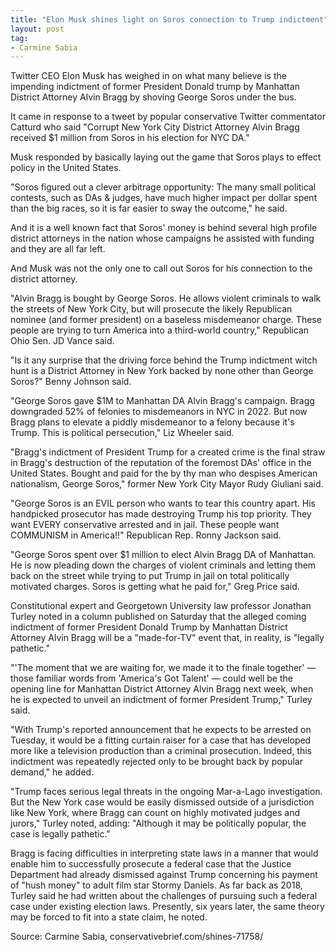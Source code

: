 ```yaml
---
title: "Elon Musk shines light on Soros connection to Trump indictment"
layout: post
tag:
- Carmine Sabia
---
```


Twitter CEO Elon Musk has weighed in on what many believe is the impending indictment of former President Donald trump by Manhattan District Attorney Alvin Bragg by shoving George Soros under the bus.

It came in response to a tweet by popular conservative Twitter commentator Catturd who said "Corrupt New York City District Attorney Alvin Bragg received $1 million from Soros in his election for NYC DA."

Musk responded by basically laying out the game that Soros plays to effect policy in the United States.

"Soros figured out a clever arbitrage opportunity: The many small political contests, such as DAs & judges, have much higher impact per dollar spent than the big races, so it is far easier to sway the outcome," he said.

And it is a well known fact that Soros' money is behind several high profile district attorneys in the nation whose campaigns he assisted with funding and they are all far left.

And Musk was not the only one to call out Soros for his connection to the district attorney.

"Alvin Bragg is bought by George Soros. He allows violent criminals to walk the streets of New York City, but will prosecute the likely Republican nominee (and former president) on a baseless misdemeanor charge. These people are trying to turn America into a third-world country," Republican Ohio Sen. JD Vance said.

"Is it any surprise that the driving force behind the Trump indictment witch hunt is a District Attorney in New York backed by none other than George Soros?" Benny Johnson said.

"George Soros gave $1M to Manhattan DA Alvin Bragg's campaign. Bragg downgraded 52% of felonies to misdemeanors in NYC in 2022. But now Bragg plans to elevate a piddly misdemeanor to a felony because it's Trump. This is political persecution," Liz Wheeler said.

"Bragg's indictment of President Trump for a created crime is the final straw in Bragg's destruction of the reputation of the foremost DAs' office in the United States. Bought and paid for the by thy man who despises American nationalism, George Soros," former New York City Mayor Rudy Giuliani said.

"George Soros is an EVIL person who wants to tear this country apart. His handpicked prosecutor has made destroying Trump his top priority. They want EVERY conservative arrested and in jail. These people want COMMUNISM in America!!" Republican Rep. Ronny Jackson said.

"George Soros spent over $1 million to elect Alvin Bragg DA of Manhattan. He is now pleading down the charges of violent criminals and letting them back on the street while trying to put Trump in jail on total politically motivated charges. Soros is getting what he paid for," Greg Price said.

Constitutional expert and Georgetown University law professor Jonathan Turley noted in a column published on Saturday that the alleged coming indictment of former President Donald Trump by Manhattan District Attorney Alvin Bragg will be a "made-for-TV" event that, in reality, is "legally pathetic."

"'The moment that we are waiting for, we made it to the finale together' — those familiar words from 'America's Got Talent' — could well be the opening line for Manhattan District Attorney Alvin Bragg next week, when he is expected to unveil an indictment of former President Trump," Turley said.

"With Trump's reported announcement that he expects to be arrested on Tuesday, it would be a fitting curtain raiser for a case that has developed more like a television production than a criminal prosecution. Indeed, this indictment was repeatedly rejected only to be brought back by popular demand," he added.

"Trump faces serious legal threats in the ongoing Mar-a-Lago investigation. But the New York case would be easily dismissed outside of a jurisdiction like New York, where Bragg can count on highly motivated judges and jurors," Turley noted, adding: "Although it may be politically popular, the case is legally pathetic."

Bragg is facing difficulties in interpreting state laws in a manner that would enable him to successfully prosecute a federal case that the Justice Department had already dismissed against Trump concerning his payment of "hush money" to adult film star Stormy Daniels. As far back as 2018, Turley said he had written about the challenges of pursuing such a federal case under existing election laws. Presently, six years later, the same theory may be forced to fit into a state claim, he noted.

Source: Carmine Sabia, conservativebrief.com/shines-71758/
